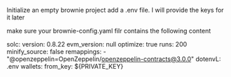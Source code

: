 Initialize an empty brownie project 
add a .env file. I will provide the keys for it later 

make sure your brownie-config.yaml filr contains the following content 

solc:
    version: 0.8.22
    evm_version: null
    optimize: true
    runs: 200
    minify_source: false
    remappings:
          - "@openzeppelin=OpenZeppelin/openzeppelin-contracts@3.0.0"
dotenvL: .env
wallets:
  from_key: ${PRIVATE_KEY}

